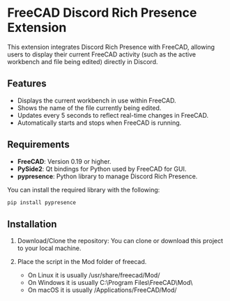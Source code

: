 # FreeCAD Discord Rich Presence Extension

This extension integrates Discord Rich Presence with FreeCAD, allowing users to display their current FreeCAD activity (such as the active workbench and file being edited) directly in Discord.

## Features
- Displays the current workbench in use within FreeCAD.
- Shows the name of the file currently being edited.
- Updates every 5 seconds to reflect real-time changes in FreeCAD.
- Automatically starts and stops when FreeCAD is running.

## Requirements
- **FreeCAD**: Version 0.19 or higher.
- **PySide2**: Qt bindings for Python used by FreeCAD for GUI.
- **pypresence**: Python library to manage Discord Rich Presence.

You can install the required library with the following:

```bash
pip install pypresence
```

## Installation
1. Download/Clone the repository: You can clone or download this project to your local machine.

2. Place the script in the Mod folder of freecad.
    - On Linux it is usually /usr/share/freecad/Mod/
    - On Windows it is usually C:\Program Files\FreeCAD\Mod\
    - On macOS it is usually /Applications/FreeCAD/Mod/